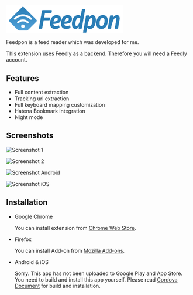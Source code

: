 <img src="./www/img/logo.svg" alt="Feedpon" width="320">

Feedpon is a feed reader which was developed for me.

This extension uses Feedly as a backend.
Therefore you will need a Feedly account.

## Features

- Full content extraction
- Tracking url extraction
- Full keyboard mapping customization
- Hatena Bookmark integration
- Night mode

## Screenshots

![Screenshot 1](https://farm5.staticflickr.com/4441/37365843185_48a68686a5_o.png)

![Screenshot 2](https://farm5.staticflickr.com/4333/37222953671_9eac78fc88_o.png)

![Screenshot Android](https://farm5.staticflickr.com/4336/37211803196_a0eeb25777_o.png)

![Screenshot iOS](https://farm5.staticflickr.com/4479/37258841101_0e28c98f68_o.png)

## Installation

- Google Chrome

    You can install extension from [Chrome Web Store](https://chrome.google.com/webstore/detail/feedpon/eakhakkpdlepncdbafeaagegpgnjhcij).

- Firefox

    You can install Add-on from [Mozilla Add-ons](https://addons.mozilla.org/firefox/addon/feedpon/).

- Android & iOS

    Sorry. This app has not been uploaded to Google Play and App Store.
    You need to build and install this app yourself.
    Please read [Cordova Document](https://cordova.apache.org/docs/en/latest/guide/cli/index.html) for build and installation.
